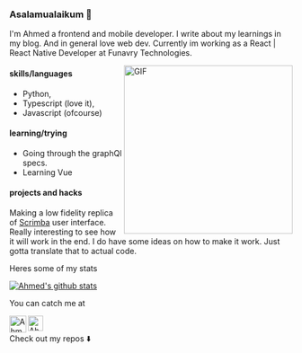 ### Asalamualaikum 👋 
I'm Ahmed a frontend and mobile developer. I write about my learnings in my blog. And in general love web dev.
Currently im working as a React | React Native Developer at Funavry Technologies.

<img align="right" alt="GIF" height="300px" src="https://media.giphy.com/media/xT9IgzoKnwFNmISR8I/giphy.gif" />

#### skills/languages
* Python, 
* Typescript (love it), 
* Javascript (ofcourse)


#### learning/trying
- Going through the graphQl specs.
- Learning Vue



#### projects and hacks
Making a low fidelity replica of [Scrimba](https://scrimba.com/) user interface. Really interesting to see how it will work in the end. I do have some ideas on how to make it work. Just gotta translate that to actual code. 


Heres some of my stats 

[![Ahmed's github stats](https://github-readme-stats.vercel.app/api?username=AhmedKhattak)](https://github.com/AhmedKhattak/github-readme-stats)

You can catch me at

<a href="https://dev.to/ahmedrafiullahk">
 <img align="left" src="https://d2fltix0v2e0sb.cloudfront.net/dev-badge.svg" alt="Ahmed Rafiullah's DEV Profile" height="30" width="30">
</a>     

<a href="https://www.linkedin.com/in/ahmedkhattak/">
   <img align="left" alt="Ahmed's LinkdeIN" width="27px" src="https://cdn.jsdelivr.net/npm/simple-icons@v3/icons/linkedin.svg" />
</a>

<br/>

Check out my repos ⬇️  



